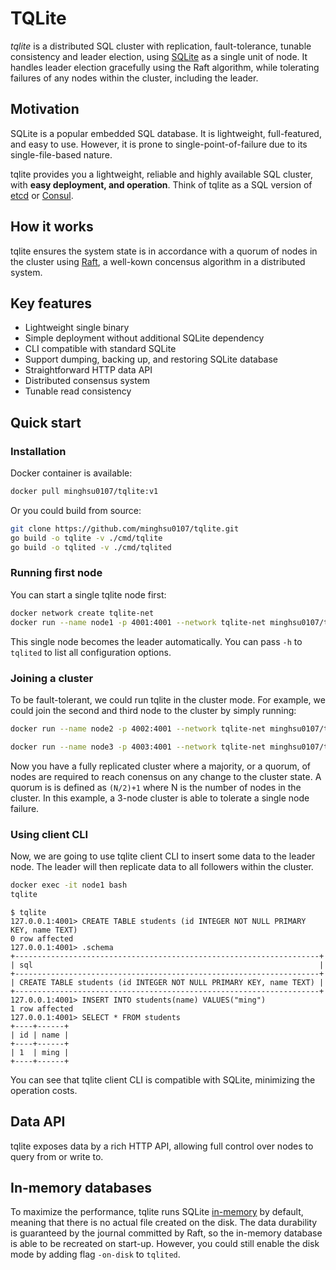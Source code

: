 # TQLite
*tqlite* is a distributed SQL cluster with replication, fault-tolerance, tunable consistency and leader election, using [SQLite](https://www.sqlite.org/index.html) as a single unit of node. It handles leader election gracefully using the Raft algorithm, while tolerating failures of any nodes within the cluster, including the leader.

## Motivation
SQLite is a popular embedded SQL database. It is lightweight, full-featured, and easy to use. However, it is prone to single-point-of-failure due to its single-file-based nature.

tqlite provides you a lightweight, reliable and highly available SQL cluster, with **easy deployment, and operation**. Think of tqlite as a SQL version of [etcd](https://github.com/coreos/etcd/) or [Consul](https://github.com/hashicorp/consul).

## How it works
tqlite ensures the system state is in accordance with a quorum of nodes in the cluster using [Raft](https://raft.github.io/), a well-kown concensus algorithm in a distributed system.
## Key features
- Lightweight single binary
- Simple deployment without additional SQLite dependency
- CLI compatible with standard SQLite
- Support dumping, backing up, and restoring SQLite database
- Straightforward HTTP data API
- Distributed consensus system
- Tunable read consistency
## Quick start
### Installation
Docker container is available:
```bash
docker pull minghsu0107/tqlite:v1
```
Or you could build from source:
```bash
git clone https://github.com/minghsu0107/tqlite.git
go build -o tqlite -v ./cmd/tqlite
go build -o tqlited -v ./cmd/tqlited
```
### Running first node
You can start a single tqlite node first:
```bash
docker network create tqlite-net
docker run --name node1 -p 4001:4001 --network tqlite-net minghsu0107/tqlite:v1 -node-id 1 -http-addr 0.0.0.0:4001 -raft-addr node1:4002
```

This single node becomes the leader automatically. You can pass `-h` to `tqlited` to list all configuration options.
### Joining a cluster
To be fault-tolerant, we could run tqlite in the cluster mode. For example, we could join the second and third node to the cluster by simply running:
```bash
docker run --name node2 -p 4002:4001 --network tqlite-net minghsu0107/tqlite:v1 -node-id 2 -http-addr 0.0.0.0:4001 -raft-addr node2:4002 -join http://node1:4001

docker run --name node3 -p 4003:4001 --network tqlite-net minghsu0107/tqlite:v1 -node-id 3 -http-addr 0.0.0.0:4001 -raft-addr node3:4002 -join http://node1:4001
```
Now you have a fully replicated cluster where a majority, or a quorum, of nodes are required to reach conensus on any change to the cluster state. A quorum is is defined as `(N/2)+1` where N is the number of nodes in the cluster. In this example, a 3-node cluster is able to tolerate a single node failure.
### Using client CLI
Now, we are going to use tqlite client CLI to insert some data to the leader node. The leader will then replicate data to all followers within the cluster.
```bash
docker exec -it node1 bash
tqlite
```
```
$ tqlite
127.0.0.1:4001> CREATE TABLE students (id INTEGER NOT NULL PRIMARY KEY, name TEXT)
0 row affected
127.0.0.1:4001> .schema
+--------------------------------------------------------------------+
| sql                                                                |
+--------------------------------------------------------------------+
| CREATE TABLE students (id INTEGER NOT NULL PRIMARY KEY, name TEXT) |
+--------------------------------------------------------------------+
127.0.0.1:4001> INSERT INTO students(name) VALUES("ming")
1 row affected
127.0.0.1:4001> SELECT * FROM students
+----+------+
| id | name |
+----+------+
| 1  | ming |
+----+------+
```
You can see that tqlite client CLI is compatible with SQLite, minimizing the operation costs.
## Data API
tqlite exposes data by a rich HTTP API, allowing full control over nodes to query from or write to.
## In-memory databases
To maximize the performance, tqlite runs SQLite [in-memory](https://www.sqlite.org/inmemorydb.html) by default, meaning that there is no actual file created on the disk. The data durability is guaranteed by the journal committed by Raft, so the in-memory database is able to be recreated on start-up. However, you could still enable the disk mode by adding flag `-on-disk` to `tqlited`.
